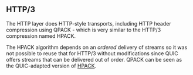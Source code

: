 ## HTTP/3

The HTTP layer does HTTP-style transports, including HTTP header compression
using QPACK - which is very similar to the HTTP/3 compression named HPACK.

The HPACK algorithm depends on an *ordered* delivery of streams so it was not
possible to reuse that for HTTP/3 without modifications since QUIC offers
streams that can be delivered out of order. QPACK can be seen as the
QUIC-adapted version of [HPACK](http://httpwg.org/specs/rfc7541.html).

